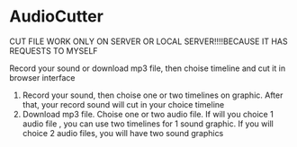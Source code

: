 # AudioCutter
CUT FILE WORK ONLY ON SERVER OR LOCAL SERVER!!!!BECAUSE IT HAS REQUESTS TO MYSELF

Record your sound or download mp3 file, then choise timeline and cut it in browser interface

1) Record your sound, then choise one or two timelines on graphic. After that, your record sound will cut in your choice timeline
2) Download mp3 file. Choise one or two audio file. If will you choice 1 audio file , you can use two timelines for 1 sound graphic.
   If you will choice 2 audio files, you will have two sound graphics
